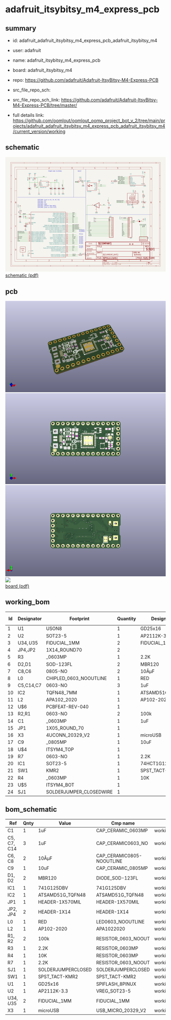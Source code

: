 # adafruit_itsybitsy_m4_express_pcb
 
## summary 
* id: adafruit_adafruit_itsybitsy_m4_express_pcb_adafruit_itsybitsy_m4
* user: adafruit
* name: adafruit_itsybitsy_m4_express_pcb
* board: adafruit_itsybitsy_m4
* repo: https://github.com/adafruit/Adafruit-ItsyBitsy-M4-Express-PCB



* src_file_repo_sch: 
* src_file_repo_sch_link: https://github.com/adafruit/Adafruit-ItsyBitsy-M4-Express-PCB/tree/master/
* full details link: https://github.com/oomlout/oomlout_oomp_project_bot_v_2/tree/main/projects/adafruit_adafruit_itsybitsy_m4_express_pcb_adafruit_itsybitsy_m4/current_version/working  

## schematic  
![](working_schematic_600.png)  
[schematic (pdf)](working_schematic.pdf) 






















## pcb  
![](working_3d_600.png) 
![](working_3d_front_600.png)  
![](working_3d_back_600.png)  
![](working_600.png)  
[board (pdf)](working.pdf)  

## working_bom
| Id | Designator | Footprint | Quantity | Designation | Supplier and ref |  | None | 
| --- | --- | --- | --- | --- | --- | --- | --- | 
| 1 | U1 | USON8 | 1 | GD25x16 |  |  | [''] | 
| 2 | U2 | SOT23-5 | 1 | AP2112K-3.3 |  |  | [''] | 
| 3 | U$34,U$35 | FIDUCIAL_1MM | 2 | FIDUCIAL_1MM |  |  | [''] | 
| 4 | JP4,JP2 | 1X14_ROUND70 | 2 |  |  |  | [''] | 
| 5 | R3 | _0603MP | 1 | 2.2K |  |  | [''] | 
| 6 | D2,D1 | SOD-123FL | 2 | MBR120 |  |  | [''] | 
| 7 | C8,C6 | 0805-NO | 2 | 10ÂµF |  |  | [''] | 
| 8 | L0 | CHIPLED_0603_NOOUTLINE | 1 | RED |  |  | [''] | 
| 9 | C5,C14,C7 | 0603-NO | 3 | 1uF |  |  | [''] | 
| 10 | IC2 | TQFN48_7MM | 1 | ATSAMD51G_TQFN48 |  |  | [''] | 
| 11 | L2 | APA102_2020 | 1 | AP102-2020 |  |  | [''] | 
| 12 | U$6 | PCBFEAT-REV-040 | 1 |  |  |  | [''] | 
| 13 | R2,R1 | 0603-NO | 2 | 100k |  |  | [''] | 
| 14 | C1 | _0603MP | 1 | 1uF |  |  | [''] | 
| 15 | JP1 | 1X05_ROUND_70 | 1 |  |  |  | [''] | 
| 16 | X3 | 4UCONN_20329_V2 | 1 | microUSB |  |  | [''] | 
| 17 | C9 | _0805MP | 1 | 10uF |  |  | [''] | 
| 18 | U$4 | ITSYM4_TOP | 1 |  |  |  | [''] | 
| 19 | R7 | 0603-NO | 1 | 2.2K |  |  | [''] | 
| 20 | IC1 | SOT23-5 | 1 | 74HCT1G125DBV |  |  | [''] | 
| 21 | SW1 | KMR2 | 1 | SPST_TACT-KMR2 |  |  | [''] | 
| 22 | R4 | _0603MP | 1 | 10K |  |  | [''] | 
| 23 | U$5 | ITSYM4_BOT | 1 |  |  |  | [''] | 
| 24 | SJ1 | SOLDERJUMPER_CLOSEDWIRE | 1 |  |  |  | [''] | 


## bom_schematic
| Ref | Qnty | Value | Cmp name | Footprint | Description | Vendor | DNP | 
| --- | --- | --- | --- | --- | --- | --- | --- | 
| C1 | 1 | 1uF | CAP_CERAMIC_0603MP | working:_0603MP |  |  |  | 
| C5, C7, C14 | 3 | 1uF | CAP_CERAMIC0603_NO | working:0603-NO |  |  |  | 
| C6, C8 | 2 | 10ÂµF | CAP_CERAMIC0805-NOOUTLINE | working:0805-NO |  |  |  | 
| C9 | 1 | 10uF | CAP_CERAMIC_0805MP | working:_0805MP |  |  |  | 
| D1, D2 | 2 | MBR120 | DIODE_SOD-123FL | working:SOD-123FL |  |  |  | 
| IC1 | 1 | 741G125DBV | 741G125DBV | working:SOT23-5 |  |  |  | 
| IC2 | 1 | ATSAMD51G_TQFN48 | ATSAMD51G_TQFN48 | working:TQFN48_7MM |  |  |  | 
| JP1 | 1 | HEADER-1X570MIL | HEADER-1X570MIL | working:1X05_ROUND_70 |  |  |  | 
| JP2, JP4 | 2 | HEADER-1X14 | HEADER-1X14 | working:1X14_ROUND70 |  |  |  | 
| L0 | 1 | RED | LED0603_NOOUTLINE | working:CHIPLED_0603_NOOUTLINE |  |  |  | 
| L2 | 1 | AP102-2020 | APA1022020 | working:APA102_2020 |  |  |  | 
| R1, R2 | 2 | 100k | RESISTOR_0603_NOOUT | working:0603-NO |  |  |  | 
| R3 | 1 | 2.2K | RESISTOR_0603MP | working:_0603MP |  |  |  | 
| R4 | 1 | 10K | RESISTOR_0603MP | working:_0603MP |  |  |  | 
| R7 | 1 | 2.2K | RESISTOR_0603_NOOUT | working:0603-NO |  |  |  | 
| SJ1 | 1 | SOLDERJUMPERCLOSED | SOLDERJUMPERCLOSED | working:SOLDERJUMPER_CLOSEDWIRE |  |  |  | 
| SW1 | 1 | SPST_TACT-KMR2 | SPST_TACT-KMR2 | working:KMR2 |  |  |  | 
| U1 | 1 | GD25x16 | SPIFLASH_8PINUX | working:USON8 |  |  |  | 
| U2 | 1 | AP2112K-3.3 | VREG_SOT23-5 | working:SOT23-5 |  |  |  | 
| U$34, U$35 | 2 | FIDUCIAL_1MM | FIDUCIAL_1MM | working:FIDUCIAL_1MM |  |  |  | 
| X3 | 1 | microUSB | USB_MICRO_20329_V2 | working:4UCONN_20329_V2 |  |  |  | 



